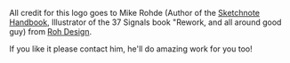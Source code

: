All credit for this logo goes to Mike Rohde (Author of the [Sketchnote Handbook](http://www.amazon.com/The-Sketchnote-Handbook-illustrated-Edition/dp/B00BXUEBWY/ref=sr_1_2?ie=UTF8&qid=1377177289&sr=8-2&keywords=sketchnote+handbook), Illustrator of the 37 Signals book "Rework, and all around good guy) from [Roh Design](http://www.rohdesign.com). 

If you like it please contact him, he'll do amazing work for you too!

